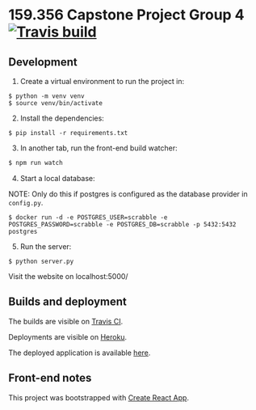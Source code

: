 # 159.356 Capstone Project Group 4 [![Travis build](https://api.travis-ci.com/ConnorB737/capstone.svg?token=rxG7iYS5KLM3msKkUa3x&branch=master)](https://travis-ci.com/ConnorB737/capstone)

## Development

1. Create a virtual environment to run the project in:

```
$ python -m venv venv
$ source venv/bin/activate
```

2. Install the dependencies:

```
$ pip install -r requirements.txt
```

3. In another tab, run the front-end build watcher:

```bash
$ npm run watch
```

4. Start a local database:

NOTE: Only do this if postgres is configured as the database provider in `config.py`.

```
$ docker run -d -e POSTGRES_USER=scrabble -e POSTGRES_PASSWORD=scrabble -e POSTGRES_DB=scrabble -p 5432:5432 postgres
```

5. Run the server:

```
$ python server.py
```

Visit the website on localhost:5000/ 

## Builds and deployment

The builds are visible on [Travis CI](https://travis-ci.com/ConnorB737/capstone).

Deployments are visible on [Heroku](https://dashboard.heroku.com/apps/group4-capstone-scrabble).

The deployed application is available [here](https://group4-capstone-scrabble.herokuapp.com/).

## Front-end notes

This project was bootstrapped with [Create React App](https://github.com/facebook/create-react-app).


